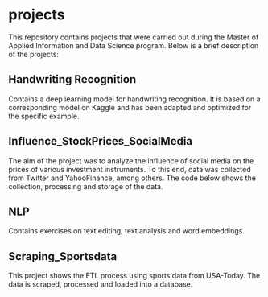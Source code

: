 # projects

This repository contains projects that were carried out during the Master of Applied Information and Data Science program.  Below is a brief description of the projects:

## Handwriting Recognition
Contains a deep learning model for handwriting recognition. It is based on a corresponding model on Kaggle and has been adapted and optimized for the specific example.

## Influence_StockPrices_SocialMedia
The aim of the project was to analyze the influence of social media on the prices of various investment instruments. To this end, data was collected from Twitter and YahooFinance, among others. The code below shows the collection, processing and storage of the data.

## NLP
Contains exercises on text editing, text analysis and word embeddings.

## Scraping_Sportsdata
This project shows the ETL process using sports data from USA-Today. The data is scraped, processed and loaded into a database.
